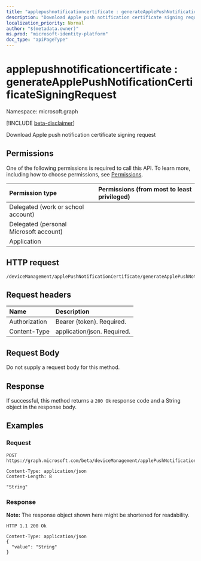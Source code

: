 ```yaml
---
title: "applepushnotificationcertificate : generateApplePushNotificationCertificateSigningRequest"
description: "Download Apple push notification certificate signing request"
localization_priority: Normal
author: "$(metadata.owner)"
ms.prod: "microsoft-identity-platform"
doc_type: "apiPageType"
---
```


# applepushnotificationcertificate : generateApplePushNotificationCertificateSigningRequest

Namespace: microsoft.graph

[!INCLUDE [beta-disclaimer](../../includes/beta-disclaimer.md)]

Download Apple push notification certificate signing request

## Permissions

One of the following permissions is required to call this API. To learn more, including how to choose permissions, see [Permissions](/graph/permissions-reference).

| Permission type                        | Permissions (from most to least privileged) |
| :------------------------------------- | :------------------------------------------ |
| Delegated (work or school account)     |                                             |
| Delegated (personal Microsoft account) |                                             |
| Application                            |                                             |

## HTTP request

<!-- {
  "blockType": "ignored"
}
-->

```http
/deviceManagement/applePushNotificationCertificate/generateApplePushNotificationCertificateSigningRequest

```

## Request headers

| Name          | Description                 |
| :------------ | :-------------------------- |
| Authorization | Bearer {token}. Required.   |
| Content-Type  | application/json. Required. |

## Request Body

<!-- Actions and Functions -->

<!-- CRUD Methods -->

Do not supply a request body for this method.

## Response

If successful, this method returns a `200 Ok` response code and a String object in the response body.

## Examples

### Request

<!-- {
  "blockType": "request",
  "name": "applepushnotificationcertificate_generateapplepushnotificationcertificatesigningrequest"
}
-->

```http
POST https://graph.microsoft.com/beta/deviceManagement/applePushNotificationCertificate/generateApplePushNotificationCertificateSigningRequest

Content-Type: application/json
Content-Length: 8

"String"

```

### Response

**Note:** The response object shown here might be shortened for readability.

<!-- {
  "blockType": "response",
  "truncated": true,
  "@odata.type": "Edm.String"
}
-->

```http
HTTP 1.1 200 Ok

Content-Type: application/json
{
  "value": "String"
}

```